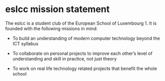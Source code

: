 # eslcc mission statement

The eslcc is a student club of the European School of Luxembourg 1. It is founded with the following missions in mind:

* To build an understanding of modern computer technology beyond the ICT syllabus

* To collaborate on personal projects to improve each other’s level of understanding and skill in practice, not just theory

* To work on real life technology related projects that benefit the whole school
